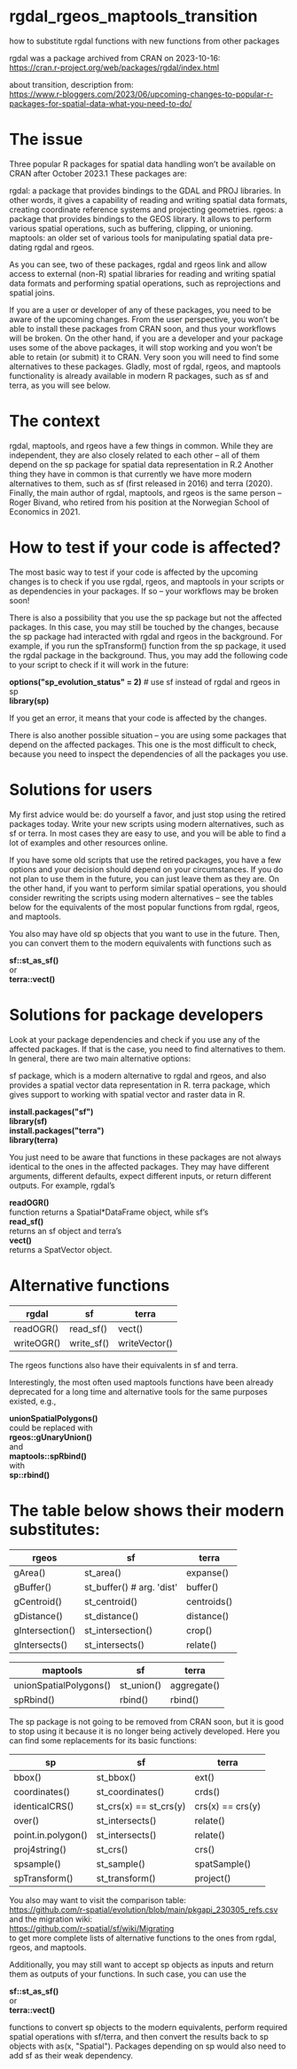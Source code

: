 # rgdal_rgeos_maptools_transition
how to substitute rgdal functions with new functions from other packages

rgdal was a package archived from CRAN on 2023-10-16: <br> https://cran.r-project.org/web/packages/rgdal/index.html

about transition, description from: <br> https://www.r-bloggers.com/2023/06/upcoming-changes-to-popular-r-packages-for-spatial-data-what-you-need-to-do/


# The issue

Three popular R packages for spatial data handling won’t be available on CRAN after October 2023.1 These packages are:

rgdal: a package that provides bindings to the GDAL and PROJ libraries. In other words, it gives a capability of reading and writing spatial data formats, creating coordinate reference systems and projecting geometries.
rgeos: a package that provides bindings to the GEOS library. It allows to perform various spatial operations, such as buffering, clipping, or unioning.
maptools: an older set of various tools for manipulating spatial data pre-dating rgdal and rgeos.

As you can see, two of these packages, rgdal and rgeos link and allow access to external (non-R) spatial libraries for reading and writing spatial data formats and performing spatial operations, such as reprojections and spatial joins.

If you are a user or developer of any of these packages, you need to be aware of the upcoming changes. From the user perspective, you won’t be able to install these packages from CRAN soon, and thus your workflows will be broken. On the other hand, if you are a developer and your package uses some of the above packages, it will stop working and you won’t be able to retain (or submit) it to CRAN. Very soon you will need to find some alternatives to these packages. Gladly, most of rgdal, rgeos, and maptools functionality is already available in modern R packages, such as sf and terra, as you will see below.


# The context  

rgdal, maptools, and rgeos have a few things in common. While they are independent, they are also closely related to each other – all of them depend on the sp package for spatial data representation in R.2 Another thing they have in common is that currently we have more modern alternatives to them, such as sf (first released in 2016) and terra (2020). Finally, the main author of rgdal, maptools, and rgeos is the same person – Roger Bivand, who retired from his position at the Norwegian School of Economics in 2021.

                                       
# How to test if your code is affected? 
                                    
The most basic way to test if your code is affected by the upcoming changes is to check if you use rgdal, rgeos, and maptools in your scripts or as dependencies in your packages. If so – your workflows may be broken soon!

There is also a possibility that you use the sp package but not the affected packages. In this case, you may still be touched by the changes, because the sp package had interacted with rgdal and rgeos in the background. For example, if you run the spTransform() function from the sp package, it used the rgdal package in the background. Thus, you may add the following code to your script to check if it will work in the future:

**options("sp_evolution_status" = 2)** # use sf instead of rgdal and rgeos in sp 
<br> **library(sp)**

If you get an error, it means that your code is affected by the changes.

There is also another possible situation – you are using some packages that depend on the affected packages. This one is the most difficult to check, because you need to inspect the dependencies of all the packages you use.

                                     
# Solutions for users                                                

My first advice would be: do yourself a favor, and just stop using the retired packages today. Write your new scripts using modern alternatives, such as sf or terra. In most cases they are easy to use, and you will be able to find a lot of examples and other resources online.

If you have some old scripts that use the retired packages, you have a few options and your decision should depend on your circumstances. If you do not plan to use them in the future, you can just leave them as they are. On the other hand, if you want to perform similar spatial operations, you should consider rewriting the scripts using modern alternatives – see the tables below for the equivalents of the most popular functions from rgdal, rgeos, and maptools.

You also may have old sp objects that you want to use in the future. Then, you can convert them to the modern equivalents with functions such as 

**sf::st_as_sf()** <br>
or <br>
**terra::vect()**

                                      
# Solutions for package developers    

Look at your package dependencies and check if you use any of the affected packages. If that is the case, you need to find alternatives to them. In general, there are two main alternative options:

sf package, which is a modern alternative to rgdal and rgeos, and also provides a spatial vector data representation in R.
terra package, which gives support to working with spatial vector and raster data in R.

**install.packages("sf")** <br>
**library(sf)** <br>
**install.packages("terra")** <br>
**library(terra)** 

You just need to be aware that functions in these packages are not always identical to the ones in the affected packages. They may have different arguments, different defaults, expect different inputs, or return different outputs. For example, rgdal’s 

**readOGR()** <br> 
function returns a Spatial*DataFrame object, while sf’s <br> 
**read_sf()** <br> 
returns an sf object and terra’s <br> 
**vect()** <br> 
returns a SpatVector object.


# Alternative functions         
                                      
| rgdal                   | sf	                  | terra              |
| ----------------------- | --------------------- | ------------------ |
| readOGR()	              | read_sf()	            | vect()             |
| writeOGR()	            | write_sf()	          | writeVector()      |

The rgeos functions also have their equivalents in sf and terra.

Interestingly, the most often used maptools functions have been already deprecated for a long time and alternative tools for the same purposes existed, e.g.,

**unionSpatialPolygons()** <br>
could be replaced with <br>
**rgeos::gUnaryUnion()** <br>
and <br>
**maptools::spRbind()** <br>
with <br> 
**sp::rbind()**

# The table below shows their modern substitutes:

| rgeos	                  | sf	                      | terra                |
| ----------------------- | -----------------------   | -------------------- |
| gArea()	                | st_area()	                | expanse()            |
| gBuffer()	              | st_buffer()	# arg. 'dist' | buffer()             |
| gCentroid()	            | st_centroid()	            | centroids()          |
| gDistance()	            | st_distance()	            | distance()           |
| gIntersection()	        | st_intersection()	        | crop()               |
| gIntersects()	          | st_intersects()	          | relate()             |

| maptools	              | sf	                    | terra                |
| ----------------------- | ----------------------- | -------------------- |
| unionSpatialPolygons()	| st_union()	            | aggregate()          | 
| spRbind()	              | rbind()	                | rbind()              |

The sp package is not going to be removed from CRAN soon, but it is good to stop using it because it is no longer being actively developed. Here you can find some replacements for its basic functions:

| sp	                    | sf	                        | terra              |
| ----------------------- | --------------------------- | ------------------ |
| bbox()	                | st_bbox()	                  | ext()              |
| coordinates()	          | st_coordinates()	          | crds()             |
| identicalCRS()	        | st_crs(x) == st_crs(y)	    | crs(x) == crs(y)   |
| over()	                | st_intersects()	            | relate()           |
| point.in.polygon()	    | st_intersects()	            | relate()           |
| proj4string()	          | st_crs()	                  | crs()              |
| spsample()	            | st_sample()	                | spatSample()       |
| spTransform()	          | st_transform()	            | project()          |

You also may want to visit the comparison table: <br> https://github.com/r-spatial/evolution/blob/main/pkgapi_230305_refs.csv <br> 
and the migration wiki: <br> https://github.com/r-spatial/sf/wiki/Migrating <br>
to get more complete lists of alternative functions to the ones from rgdal, rgeos, and maptools.

Additionally, you may still want to accept sp objects as inputs and return them as outputs of your functions. In such case, you can use the 

**sf::st_as_sf()** <br>
or <br>
**terra::vect()** 

functions to convert sp objects to the modern equivalents, perform required spatial operations with sf/terra, and then convert the results back to sp objects with as(x, "Spatial"). Packages depending on sp would also need to add sf as their weak dependency.

